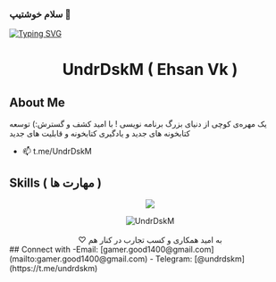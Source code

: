 ### سلام خوشتیپ 👋
[![Typing SVG](https://readme-typing-svg.demolab.com?font=Bitter&weight=500&size=25&duration=4999&pause=1000&color=F0E7FF&center=true&multiline=true&random=true&width=435&lines=Happy+To+See+You+Again+😉)](https://git.io/typing-svg)
<h1 align="center">UndrDskM ( Ehsan Vk )</h1>



## About Me
یک مهره‌ی کوچی‌ از دنیای بزرگ برنامه نویسی !
با امید کشف و گسترش:)
توسعه کتابخونه های جدید و یادگیری کتابخونه و قابلیت های جدید


- 📫 t.me/UndrDskM




## Skills (   مهارت ها  )
<p align="center">
  <a href="https://skillicons.dev">
    <img src="https://skillicons.dev/icons?i=html,css,python,cs,JavaScript,git,github,bootstrap, blender" />
  </a>
</p>

<div align="center">
 <img src="https://github-readme-stats.vercel.app/api/top-langs?username=UndrDsk0M&show_icons=true&theme=dark&locale=en&layout=compact" alt="UndrDskM" />
</div>
 
<br>

<div>
 
<div align="right" style="direction:rtl; text-align:center;">
 به امید همکاری و کسب تجارب در کنار هم ♡
</div>
## Connect with 
-Email: [gamer.good1400@gmail.com](mailto:gamer.good1400@gmail.com)
- Telegram: 
[@undrdskm](https://t.me/undrdskm)

</div>
